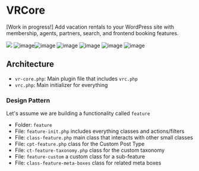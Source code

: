 # VRCore
[Work in progress!] Add vacation rentals to your WordPress site with membership, agents, partners, search, and frontend booking features.

![](https://i.imgur.com/hV31YF3.png)
![image](https://i.imgur.com/KLCnYOM.png)![image](https://i.imgur.com/0RP1qxJ.png)
![image](https://i.imgur.com/GIgNQKU.png)
![image](https://i.imgur.com/LKDEPDE.png)
![image](https://i.imgur.com/edLpOMe.png)
![image](https://i.imgur.com/Yk2OGF6.png)

## Architecture
- `vr-core.php`: Main plugin file that includes `vrc.php`
- `vrc.php`: Main initializer for everything

### Design Pattern
Let's assume we are building a functionality called `feature`
- Folder: `feature` 
- File: `feature-init.php` includes everything classes and actions/filters
- File: `class-feature.php` main class that interacts with other small classes
- File: `cpt-feature.php` class for the Custom Post Type
- File: `ct-feature-taxonomy.php` class for the custom taxonomy
- File: `feature-custom` a custom class for a sub-feature
- File: `class-feature-meta-boxes` class for related meta boxes

